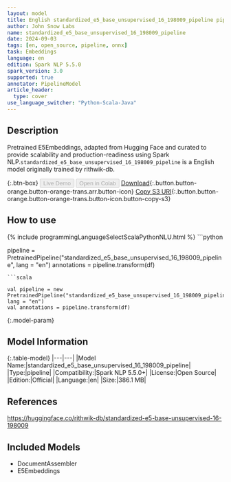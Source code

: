 ```yaml
---
layout: model
title: English standardized_e5_base_unsupervised_16_198009_pipeline pipeline E5Embeddings from rithwik-db
author: John Snow Labs
name: standardized_e5_base_unsupervised_16_198009_pipeline
date: 2024-09-03
tags: [en, open_source, pipeline, onnx]
task: Embeddings
language: en
edition: Spark NLP 5.5.0
spark_version: 3.0
supported: true
annotator: PipelineModel
article_header:
  type: cover
use_language_switcher: "Python-Scala-Java"
---
```


## Description

Pretrained E5Embeddings, adapted from Hugging Face and curated to provide scalability and production-readiness using Spark NLP.`standardized_e5_base_unsupervised_16_198009_pipeline` is a English model originally trained by rithwik-db.

{:.btn-box}
<button class="button button-orange" disabled>Live Demo</button>
<button class="button button-orange" disabled>Open in Colab</button>
[Download](https://s3.amazonaws.com/auxdata.johnsnowlabs.com/public/models/standardized_e5_base_unsupervised_16_198009_pipeline_en_5.5.0_3.0_1725393127650.zip){:.button.button-orange.button-orange-trans.arr.button-icon}
[Copy S3 URI](s3://auxdata.johnsnowlabs.com/public/models/standardized_e5_base_unsupervised_16_198009_pipeline_en_5.5.0_3.0_1725393127650.zip){:.button.button-orange.button-orange-trans.button-icon.button-copy-s3}

## How to use



<div class="tabs-box" markdown="1">
{% include programmingLanguageSelectScalaPythonNLU.html %}
```python

pipeline = PretrainedPipeline("standardized_e5_base_unsupervised_16_198009_pipeline", lang = "en")
annotations =  pipeline.transform(df)   

```
```scala

val pipeline = new PretrainedPipeline("standardized_e5_base_unsupervised_16_198009_pipeline", lang = "en")
val annotations = pipeline.transform(df)

```
</div>

{:.model-param}
## Model Information

{:.table-model}
|---|---|
|Model Name:|standardized_e5_base_unsupervised_16_198009_pipeline|
|Type:|pipeline|
|Compatibility:|Spark NLP 5.5.0+|
|License:|Open Source|
|Edition:|Official|
|Language:|en|
|Size:|386.1 MB|

## References

https://huggingface.co/rithwik-db/standardized-e5-base-unsupervised-16-198009

## Included Models

- DocumentAssembler
- E5Embeddings
